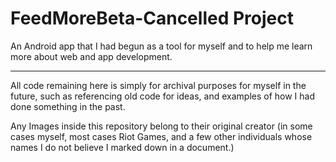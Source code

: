 FeedMoreBeta-Cancelled Project
============

An Android app that I had begun as a tool for myself and to help me learn more about web and app development.

---------------------------------------------

All code remaining here is simply for archival purposes for myself in the future, such as referencing old code for ideas, and examples of how I had done something in the past.

Any Images inside this repository belong to their original creator (in some cases myself, most cases Riot Games, and a few other individuals whose names I do not believe I marked down in a document.)
